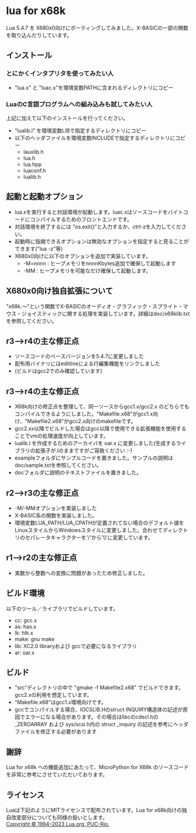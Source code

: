 # lua for x68k
Lua 5.4.7 を X680x0向けにポーティングしてみました。X-BASICの一部の関数を取り込んだりしています。

## インストール
### とにかくインタプリタを使ってみたい人
* "lua.x" と "luac.x"を環境変数PATHに含まれるディレクトリにコピー
### LuaのC言語プログラムへの組み込みも試してみたい人
上記に加えて以下のインストールを行ってください。
* "lualib.l" を環境変数LIBで指定するディレクトリにコピー
* 以下のヘッダファイルを環境変数INCLUDEで指定するディレクトリにコピー
    * lauxlib.h
    * lua.h
    * lua.hpp
    * luaconf.h
    * lualib.h

## 起動と起動オプション
* lua.xを実行すると対話環境が起動します。luac.xはソースコードをバイトコードにコンパイルするためのフロントエンドです。
* 対話環境を終了するには "os.exit()"と入力するか、ctrl-zを入力してください。
* 起動時に指摘できるオプションは無効なオプションを指定すると見ることができます("lua -z"等)
* X680x0向けに以下のオプションを追加で実装しています。
    * -M=nnnn : ヒープメモリをnnnnKbytes追加で確保して起動します
    * -MM : ヒープメモリを可能なだけ確保して起動します。

## X680x0向け独自拡張について
"x68k.～"という関数でX-BASICのオーディオ・グラフィック・スプライト・マウス・ジョイスティックに関する処理を実装しています。詳細はdoc/x68klib.txtを参照してください。

## r3-->r4の主な修正点
* ソースコードのベースバージョンを5.4.7に変更しました
* 配布用バイナリにはeditlineによる行編集機能をリンクしました
* (ビルドはgcc2でのみ確認しています)

## r3-->r4の主な修正点
* X68k向けの修正点を整理して、同一ソースからgcc1.x/gcc2.x のどちらでもコンパイルできるようにしました。"Makefile.x68"がgcc1.x向け、"Makefile2.x68"がgcc2.x向けのmakefileです。
* gcc2.xx以降でビルドした場合はgcc以降で使用できる拡張機能を使用することでvmの処理速度が向上しています。
* lualib.l を作成するためのアーカイバを oar.x に変更しました(生成するライブラリの拡張子が.lのままですがご容赦ください :-)
* exampleフォルダにサンプルコードを置きました。サンプルの説明はdoc/sample.txtを参照してください。
* docフォルダに説明のテキストファイルを置きました。

## r2-->r3の主な修正点
* -M/-MMオプションを実装しました
* X-BASIC系の関数を実装しました。
* 環境変数LUA_PATH/LUA_CPATHが定義されてない場合のデフォルト値をLinuxスタイルからWindowsスタイルに変更しました。合わせてディレクトリのセパレータキャラクターを'/'から'\\\\'に変更しています。

## r1-->r2の主な修正点
* 実数から整数への変換に問題があったため修正しました。

## ビルド環境
以下のツール／ライブラリでビルドしています。
* cc: gcc.x
* as: has.x
* lk: hlk.x
* make: gnu make
* lib: XC2.0 libraryおよび gccで必要になるライブラリ
* ar: oar.x

## ビルド
* "src"ディレクトリの中で "gmake -f Makefile2.x68" でビルドできます。gcc2.xの利用を想定しています。
* "Makefile.x68"はgcc1.x環境向けです。
* gccでコンパイルする場合、IOCSLIB.Hのstruct INQUIRY構造体の記述が原因でエラーになる場合があります。その場合はlibcのcdecl.hの _ZEROARRAY および sys/scsi.h内の struct _inquiry の記述を参考にヘッダファイルを修正する必要があります

## 謝辞
Lua for x68k への機能追加にあたって、MicroPython for X68k のソースコードを非常に参考にさせていただいております。

## ライセンス
Luaは下記のようにMITライセンスで配布されています。Lua for x68k向けの独自改変部分についても同様の扱いとします。  
[Copyright © 1994–2023 Lua.org, PUC-Rio.](https://www.lua.org/license.html)
